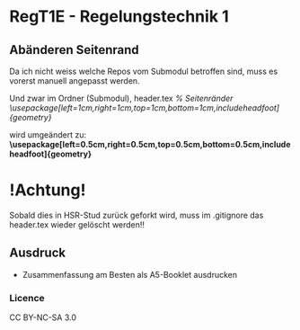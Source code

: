 RegT1E - Regelungstechnik 1
======
## Abänderen Seitenrand
Da ich nicht weiss welche Repos vom Submodul betroffen sind, muss es vorerst manuell angepasst werden.

Und zwar im Ordner (Submodul), header.tex
*% Seitenränder*
*\usepackage[left=1cm,right=1cm,top=1cm,bottom=1cm,includeheadfoot]{geometry}*

wird umgeändert zu:                                                                                             
**\usepackage[left=0.5cm,right=0.5cm,top=0.5cm,bottom=0.5cm,includeheadfoot]{geometry}**

# !Achtung!
Sobald dies in HSR-Stud zurück geforkt wird, muss im .gitignore das header.tex wieder gelöscht werden!!

## Ausdruck
* Zusammenfassung am Besten als A5-Booklet ausdrucken

### Licence 
CC BY-NC-SA 3.0 
